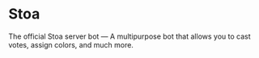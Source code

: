 # Stoa
The official Stoa server bot — A multipurpose bot that allows you to cast votes, assign colors, and much more.
